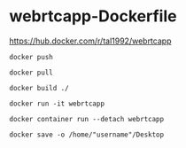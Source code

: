 # webrtcapp-Dockerfile

https://hub.docker.com/r/tal1992/webrtcapp

```
docker push 
```

```
docker pull
```

```
docker build ./
```
```
docker run -it webrtcapp
```
```
docker container run --detach webrtcapp
```
```
docker save -o /home/"username"/Desktop
```
